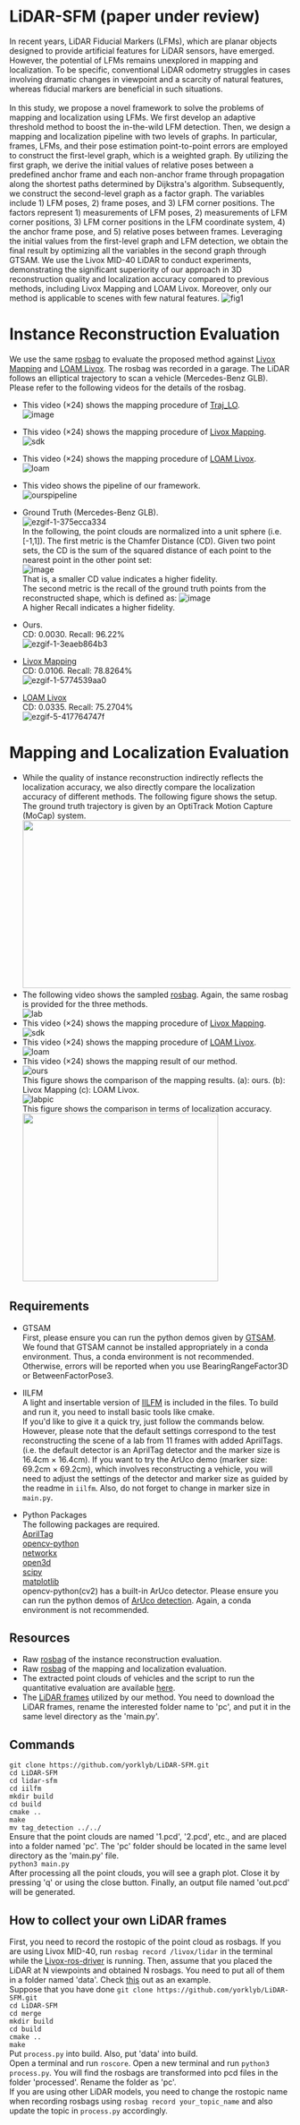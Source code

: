 # LiDAR-SFM (paper under review)
In recent years, LiDAR Fiducial Markers (LFMs), which are planar objects designed to provide artificial features for LiDAR sensors, have emerged. However, the potential of LFMs remains unexplored in mapping and localization. To be specific, conventional LiDAR odometry struggles in cases involving dramatic changes in viewpoint and a scarcity of natural features, whereas fiducial markers are beneficial in such situations. <br>
<br>
In this study, we propose a novel framework to solve the problems of mapping and localization using LFMs. We first develop an adaptive threshold method to boost the in-the-wild LFM detection. Then, we design a mapping and localization pipeline with two levels of graphs. In particular, frames, LFMs, and their pose estimation point-to-point errors are employed to construct the first-level graph, which is a weighted graph. By utilizing the first graph, we derive the initial values of relative poses between a predefined anchor frame and each non-anchor frame through propagation along the shortest paths determined by Dijkstra's algorithm. Subsequently, we construct the second-level graph as a factor graph. The variables include 1) LFM poses, 2) frame poses, and 3) LFM corner positions. The factors represent 1) measurements of LFM poses, 2) measurements of LFM corner positions, 3) LFM corner positions in the LFM coordinate system, 4) the anchor frame pose, and 5) relative poses between frames. Leveraging the initial values from the first-level graph and LFM detection, we obtain the final result by optimizing all the variables in the second graph through GTSAM. We use the Livox MID-40 LiDAR to conduct experiments, demonstrating the significant superiority of our approach in 3D reconstruction quality and localization accuracy compared to previous methods, including Livox Mapping and LOAM Livox. Moreover, only our method is applicable to scenes with few natural features.
![fig1](https://github.com/yorklyb/LiDAR-SFM/assets/58899542/42644c19-ca4c-4303-8f72-850a5c0f6ebc)


# Instance Reconstruction Evaluation
We use the same [rosbag](https://drive.google.com/file/d/1WpoWz7d5rv1s7l6DpmfL7u7jyJ3XLOmj/view?usp=sharing) to evaluate the proposed method against  [Livox Mapping](https://github.com/Livox-SDK/livox_mapping) and [LOAM Livox](https://github.com/hku-mars/loam_livox). The rosbag was recorded in a garage. The LiDAR follows an elliptical trajectory to scan a vehicle (Mercedes-Benz GLB).  Please refer to the following videos for the details of the rosbag. <br>

*  This video (×24) shows the mapping procedure of [Traj_LO](https://github.com/kevin2431/Traj-LO).  <br>
![image](https://github.com/yorklyb/LiDAR-SFM/assets/58899542/2c9c6bfd-ab93-438d-bc14-5b04565ea67d)

*  This video (×24) shows the mapping procedure of [Livox Mapping](https://github.com/Livox-SDK/livox_mapping).  <br>
![sdk](https://github.com/yorklyb/LiDAR-SFM/assets/58899542/1bd0ec6b-c086-4b53-a252-d9babfbaa6df)  <br>
*  This video (×24) shows the mapping procedure of [LOAM Livox](https://github.com/hku-mars/loam_livox). <br>
![loam](https://github.com/yorklyb/LiDAR-SFM/assets/58899542/6bfeaa09-8a47-4818-904d-7ea4fe851de4) <br>
* This video shows the pipeline of our framework. <br>
![ourspipeline](https://github.com/yorklyb/LiDAR-SFM/assets/58899542/79f8d989-bc41-45f9-a1f0-e46cdf860257)

* Ground Truth (Mercedes-Benz GLB). <br>
![ezgif-1-375ecca334](https://github.com/yorklyb/LiDAR-SFM/assets/58899542/a1eba0cf-f41f-4d7a-89e3-4e31194c628a) <br>
In the following, the point clouds are normalized into a unit sphere (i.e. [-1,1]). The first metric is the Chamfer Distance (CD). Given two point sets, the CD is the sum of the squared distance of each point to the nearest point in the other point set: <br>
![image](https://github.com/yorklyb/LiDAR-SFM/assets/58899542/8d8f31d4-5bf2-4f58-b0ca-3e1c3cc5380b)<br>
That is, a smaller CD value indicates a higher fidelity.<br>
The second metric is  the recall of the ground truth points from the reconstructed shape, which is defined as:
![image](https://github.com/yorklyb/LiDAR-SFM/assets/58899542/db61932e-8bee-4bb6-9c09-89f159e6c149) <br>
A higher Recall indicates a higher fidelity. <br>
* Ours. <br>
CD: 0.0030. Recall: 96.22% <br>
![ezgif-1-3eaeb864b3](https://github.com/yorklyb/LiDAR-SFM/assets/58899542/939e7ca6-b916-4831-a24d-869b6dc61686)
* [Livox Mapping](https://github.com/Livox-SDK/livox_mapping) <br>
CD: 0.0106. Recall: 78.8264% <br>
![ezgif-1-5774539aa0](https://github.com/yorklyb/LiDAR-SFM/assets/58899542/cdaa5904-da4d-46ed-9f7a-9b063fd5c1df)
* [LOAM Livox](https://github.com/hku-mars/loam_livox) <br>
CD: 0.0335. Recall: 75.2704%<br>
![ezgif-5-417764747f](https://github.com/yorklyb/LiDAR-SFM/assets/58899542/264ba542-7c4e-4f93-b0d3-6430ed96a920)<br>

# Mapping and Localization Evaluation
* While the quality of instance reconstruction indirectly reflects the localization accuracy, we also directly compare the localization accuracy of different methods. The following figure shows the setup. The ground truth
trajectory is given by an OptiTrack Motion Capture (MoCap) system. <br>
<img width="600" height="300" src="https://github.com/yorklyb/LiDAR-SFM/assets/58899542/640dec4f-64a6-4136-966c-483df4a9412b"/> <br>
*  The following video shows the sampled [rosbag](https://drive.google.com/file/d/1mD_iukNYWuMu_6VKfMzh-utSH37x2Nzp/view?usp=sharing). Again, the same rosbag is provided for the three methods. <br>
![lab](https://github.com/yorklyb/LiDAR-SFM/assets/58899542/91d5b50b-fd1b-4ddf-ab04-8bfc975f2821)<br>
*  This video (×24) shows the mapping procedure of [Livox Mapping](https://github.com/Livox-SDK/livox_mapping).  <br>
![sdk](https://github.com/yorklyb/LiDAR-SFM/assets/58899542/cacded49-3a75-4f83-a1f8-64c22c6f39c9)<br>
*  This video (×24) shows the mapping procedure of [LOAM Livox](https://github.com/hku-mars/loam_livox). <br>
![loam](https://github.com/yorklyb/LiDAR-SFM/assets/58899542/62611bab-44fc-4f15-b72b-edbb043aea41)<br>
*  This video (×24) shows the mapping result of our method. <br>
![ours](https://github.com/yorklyb/LiDAR-SFM/assets/58899542/e89f96dd-fecf-4eae-9b5c-07a2fc340d41) <br>
This figure shows the comparison of the mapping results. (a): ours. (b): Livox Mapping (c): LOAM Livox. <br>
![labpic](https://github.com/yorklyb/LiDAR-SFM/assets/58899542/31fa662d-b28f-46a1-9dd6-dd8875b6872b) <br>
This figure shows the comparison in terms of localization accuracy.<br>
<img width="350" height="300" src="https://github.com/yorklyb/LiDAR-SFM/assets/58899542/84819e69-3ead-4bbe-b53e-10a94a308d4f"/> <br>




## Requirements
* GTSAM <br>
First, please ensure you can run the python demos given by [GTSAM](https://github.com/borglab/gtsam/tree/develop).<br>
We found that GTSAM cannot be installed appropriately in a conda environment. Thus, a conda environment is not recommended. Otherwise, errors will be reported when you use BearingRangeFactor3D or BetweenFactorPose3.

* IILFM <br>
A light and insertable version of [IILFM](https://github.com/York-SDCNLab/IILFM) is included in the files. To build and run it, you need to install basic tools like cmake.<br>
If you'd like to give it a quick try, just follow the commands below. However, please note that the default settings correspond to the test reconstructing the scene of a lab from 11 frames with added AprilTags. (i.e. the default detector is an AprilTag detector and the marker size is 16.4cm × 16.4cm). If you want to try the ArUco demo (marker size: 69.2cm × 69.2cm), which involves reconstructing a vehicle, you will need to adjust the settings of the detector and marker size as guided by the readme in ```iilfm```. Also, do not forget to change in marker size in ```main.py```.
* Python Packages <br>
The following packages are required. <br>
[AprilTag](https://pypi.org/project/apriltag/) <br>
[opencv-python](https://pypi.org/project/opencv-python/)<br>
[networkx](https://pypi.org/project/networkx/) <br>
[open3d](https://pypi.org/project/open3d/) <br>
[scipy](https://scipy.org/install/) <br>
[matplotlib](https://pypi.org/project/matplotlib/)<br>
opencv-python(cv2) has a built-in ArUco detector. Please ensure you can run the python demos of [ArUco detection](https://pyimagesearch.com/2020/12/21/detecting-aruco-markers-with-opencv-and-python/). Again, a conda environment is not recommended. <br>

## Resources
* Raw [rosbag](https://drive.google.com/file/d/1WpoWz7d5rv1s7l6DpmfL7u7jyJ3XLOmj/view?usp=sharing) of the instance reconstruction evaluation.
* Raw [rosbag](https://drive.google.com/file/d/1mD_iukNYWuMu_6VKfMzh-utSH37x2Nzp/view?usp=sharing) of the mapping and localization evaluation.
* The extracted point clouds of vehicles and the script to run the quantitative evaluation are available [here](https://drive.google.com/drive/folders/1YU-PE9-gMEJdje15EafGrvCsyj_rjSE7?usp=sharing). 
* The [LiDAR frames]( https://drive.google.com/drive/folders/1oNh-m1SjBqDn8nn_UA-1GsP4ciWXqXe2?usp=sharing) utilized by our method. You need to download the LiDAR frames, rename the interested folder name to 'pc', and put it in the same level directory as the 'main.py'.


## Commands
```git clone https://github.com/yorklyb/LiDAR-SFM.git```<br>
```cd LiDAR-SFM```<br>
```cd lidar-sfm```<br>
```cd iilfm```<br>
```mkdir build```<br>
```cd build```<br>
```cmake ..```<br>
```make```<br>
```mv tag_detection ../../```<br>
Ensure that the point clouds are named '1.pcd', '2.pcd', etc., and are placed into a folder named 'pc'. The 'pc' folder should be located in the same level directory as the 'main.py' file. <br>
```python3 main.py```<br>
After processing all the point clouds, you will see a graph plot. Close it by pressing 'q' or using the close button. Finally, an output file named 'out.pcd' will be generated.

## How to collect your own LiDAR frames
First, you need to record the rostopic of the point cloud as rosbags. If you are using Livox MID-40, run ```rosbag record /livox/lidar``` in the terminal while the [Livox-ros-driver](https://github.com/Livox-SDK/livox_ros_driver) is running. Then, assume that you placed the LiDAR at N viewpoints and obtained N rosbags. You need to put all of them in a folder named 'data'. Check [this](https://drive.google.com/drive/folders/1oIFrRUfthl8H2kJgLHibkD6SlCBlg2uB?usp=sharing) out as an example. <br>
Suppose that you have done ```git clone https://github.com/yorklyb/LiDAR-SFM.git```<br>
```cd LiDAR-SFM```<br>
```cd merge```<br>
```mkdir build```<br>
```cd build```<br>
```cmake ..```<br>
```make```<br>
Put ```process.py``` into build. Also, put 'data' into build.<br>
Open a terminal and run ```roscore```.
Open a new terminal and run ```python3 process.py```. You will find the rosbags are transformed into pcd files in the folder 'processed'. Rename the folder as 'pc'.<br>
If you are using other LiDAR models, you need to change the rostopic name when recording rosbags using ```rosbag record your_topic_name``` and also update the topic in ```process.py``` accordingly.
